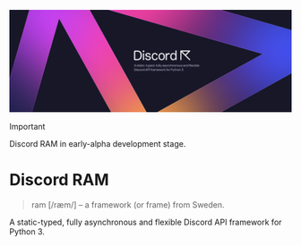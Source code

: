 ![Banner](.github/assets/banner.png)

> [!IMPORTANT]
>
> Discord RAM in early-alpha development stage.

# Discord RAM
> ram [/ræm/] – a framework (or frame) from Sweden.

A static-typed, fully asynchronous and flexible Discord API framework for Python 3.
